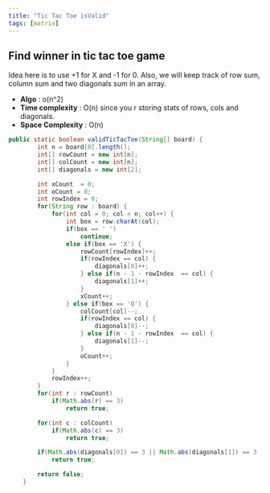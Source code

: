 ```yaml
---
title: "Tic Tac Toe isValid"
tags: [matrix]
---
```


## Find winner in tic tac toe game 

Idea here is to use +1 for X and -1 for 0. Also, we will keep track of row sum, column sum and two diagonals sum in an array. 

- <strong>Algo</strong> : o(n^2) 
- <strong>Time complexity</strong> : O(n) since you r storing stats of rows, cols and diagonals. 
- <strong>Space Complexity</strong> : O(n) 



```java
public static boolean validTicTacToe(String[] board) {
        int n = board[0].length();
        int[] rowCount = new int[n];
        int[] colCount = new int[n];
        int[] diagonals = new int[2];

        int xCount  = 0;
        int oCount = 0;
        int rowIndex = 0;
        for(String row : board) {
            for(int col = 0; col < n; col++) {
                int box = row.charAt(col);
                if(box == ' ')
                    continue;
                else if(box == 'X') {
                    rowCount[rowIndex]++;
                    if(rowIndex == col) {
                        diagonals[0]++;
                    } else if(n - 1 - rowIndex  == col) {
                        diagonals[1]++;
                    }
                    xCount++;
                } else if(box == 'O') {
                    colCount[col]--;
                    if(rowIndex == col) {
                        diagonals[0]--;
                    } else if(n - 1 - rowIndex  == col) {
                        diagonals[1]--;
                    }
                    oCount++;
                }
            }
            rowIndex++;
        }
        for(int r : rowCount)
            if(Math.abs(r) == 3)
                return true;

        for(int c : colCount)
            if(Math.abs(c) == 3)
                return true;

        if(Math.abs(diagonals[0]) == 3 || Math.abs(diagonals[1]) == 3 )
            return true;

        return false;
    }
```